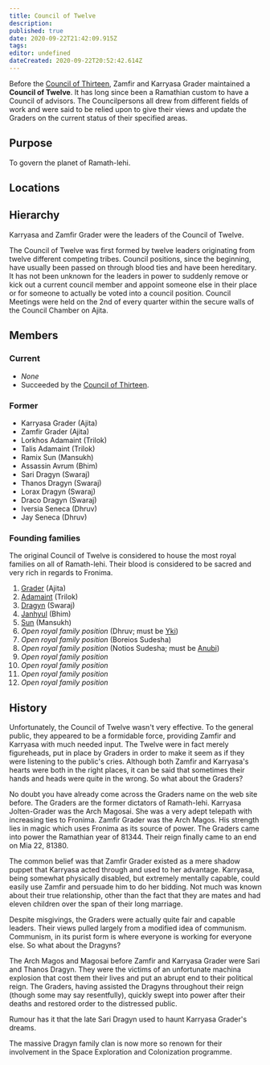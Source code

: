 ```yaml
---
title: Council of Twelve
description: 
published: true
date: 2020-09-22T21:42:09.915Z
tags: 
editor: undefined
dateCreated: 2020-09-22T20:52:42.614Z
---
```


Before the [Council of Thirteen](/groups/council-of-thirteen), Zamfir and Karryasa Grader maintained a **Council of Twelve**. It has long since been a Ramathian custom to have a Council of advisors. The Councilpersons all drew from different fields of work and were said to be relied upon to give their views and update the Graders on the current status of their specified areas.

## Purpose

To govern the planet of Ramath-lehi.

## Locations

## Hierarchy

Karryasa and Zamfir Grader were the leaders of the Council of Twelve.

The Council of Twelve was first formed by twelve leaders originating from twelve different competing tribes. Council positions, since the beginning, have usually been passed on through blood ties and have been hereditary. It has not been unknown for the leaders in power to suddenly remove or kick out a current council member and appoint someone else in their place or for someone to actually be voted into a council position. Council Meetings were held on the 2nd of every quarter within the secure walls of the Council Chamber on Ajita.

## Members

### Current

- *None*
- Succeeded by the [Council of Thirteen](/groups/council-of-thirteen).

### Former

- Karryasa Grader (Ajita)
- Zamfir Grader (Ajita)
- Lorkhos Adamaint (Trilok)
- Talis Adamaint (Trilok)
- Ramix Sun (Mansukh)
- Assassin Avrum (Bhim)
- Sari Dragyn (Swaraj)
- Thanos Dragyn (Swaraj)
- Lorax Dragyn (Swaraj)
- Draco Dragyn (Swaraj)
- Iversia Seneca (Dhruv)
- Jay Seneca (Dhruv)

### Founding families

The original Council of Twelve is considered to house the most royal families on all of Ramath-lehi. Their blood is considered to be sacred and very rich in regards to Fronima.

1. [Grader](/genealogy/grader) (Ajita)
2. [Adamaint](/genealogy/adamaint) (Trilok)
3. [Dragyn](/genealogy/dragyn) (Swaraj)
4. [Janhyul](/genealogy/janhyul) (Bhim)
5. [Sun](/genealogy/sun) (Mansukh)
6. *Open royal family position* (Dhruv; must be [Yki](/species/yki))
7. *Open royal family position* (Boreios Sudesha)
8. *Open royal family position* (Notios Sudesha; must be [Anubi](/species/anubi))
9. *Open royal family position* 
10. *Open royal family position*
11. *Open royal family position*
12. *Open royal family position*

## History

Unfortunately, the Council of Twelve wasn't very effective. To the general public, they appeared to be a formidable force, providing Zamfir and Karryasa with much needed input. The Twelve were in fact merely figureheads, put in place by Graders in order to make it seem as if they were listening to the public's cries. Although both Zamfir and Karryasa's hearts were both in the right places, it can be said that sometimes their hands and heads were quite in the wrong. So what about the Graders?

No doubt you have already come across the Graders name on the web site before. The Graders are the former dictators of Ramath-lehi. Karryasa Jolten-Grader was the Arch Magosai. She was a very adept telepath with increasing ties to Fronima. Zamfir Grader was the Arch Magos. His strength lies in magic which uses Fronima as its source of power. The Graders came into power the Ramathian year of 81344. Their reign finally came to an end on Mia 22, 81380.

The common belief was that Zamfir Grader existed as a mere shadow puppet that Karryasa acted through and used to her advantage. Karryasa, being somewhat physically disabled, but extremely mentally capable, could easily use Zamfir and persuade him to do her bidding. Not much was known about their true relationship, other than the fact that they are mates and had eleven children over the span of their long marriage.

Despite misgivings, the Graders were actually quite fair and capable leaders. Their views pulled largely from a modified idea of communism. Communism, in its purist form is where everyone is working for everyone else. So what about the Dragyns?

The Arch Magos and Magosai before Zamfir and Karryasa Grader were Sari and Thanos Dragyn. They were the victims of an unfortunate machina explosion that cost them their lives and put an abrupt end to their political reign. The Graders, having assisted the Dragyns throughout their reign (though some may say resentfully), quickly swept into power after their deaths and restored order to the distressed public.

Rumour has it that the late Sari Dragyn used to haunt Karryasa Grader's dreams.

The massive Dragyn family clan is now more so renown for their involvement in the Space Exploration and Colonization programme.